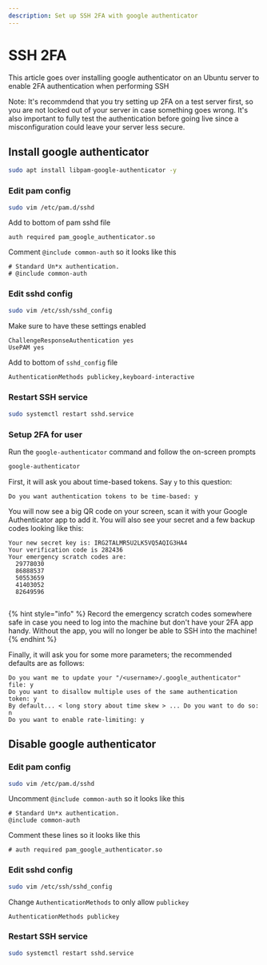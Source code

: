 ```yaml
---
description: Set up SSH 2FA with google authenticator
---
```


# SSH 2FA

This article goes over installing google authenticator on an Ubuntu server to enable 2FA authentication when performing SSH

Note: It's recommdend that you try setting up 2FA on a test server first, so you are not locked out of your server in case something goes wrong. It's also important to fully test the authentication before going live since a misconfiguration could leave your server less secure.

## Install google authenticator

```bash
sudo apt install libpam-google-authenticator -y
```

### Edit pam config

```bash
sudo vim /etc/pam.d/sshd
```

Add to bottom of pam sshd file

```
auth required pam_google_authenticator.so
```

Comment `@include common-auth` so it looks like this

```
# Standard Un*x authentication.
# @include common-auth
```

### Edit sshd config

```bash
sudo vim /etc/ssh/sshd_config
```

Make sure to have these settings enabled

```
ChallengeResponseAuthentication yes
UsePAM yes
```

Add to bottom of `sshd_config` file

```bash
AuthenticationMethods publickey,keyboard-interactive
```

### Restart SSH service

```bash
sudo systemctl restart sshd.service
```

### Setup 2FA for user

Run the `google-authenticator` command and follow the on-screen prompts

```bash
google-authenticator
```

First, it will ask you about time-based tokens. Say `y` to this question:

```
Do you want authentication tokens to be time-based: y
```

You will now see a big QR code on your screen, scan it with your Google Authenticator app to add it. You will also see your secret and a few backup codes looking like this:

```
Your new secret key is: IRG2TALMR5U2LK5VQ5AQIG3HA4
Your verification code is 282436
Your emergency scratch codes are:
  29778030
  86888537
  50553659
  41403052
  82649596
 
```

{% hint style="info" %}
Record the emergency scratch codes somewhere safe in case you need to log into the machine but don't have your 2FA app handy. Without the app, you will no longer be able to SSH into the machine!
{% endhint %}

Finally, it will ask you for some more parameters; the recommended defaults are as follows:

```
Do you want me to update your "/<username>/.google_authenticator" file: y
Do you want to disallow multiple uses of the same authentication token: y
By default... < long story about time skew > ... Do you want to do so: n
Do you want to enable rate-limiting: y
```

## Disable google authenticator

### Edit pam config

```bash
sudo vim /etc/pam.d/sshd
```

Uncomment `@include common-auth` so it looks like this

```
# Standard Un*x authentication.
@include common-auth
```

Comment these lines so it looks like this

```
# auth required pam_google_authenticator.so
```

### Edit sshd config

```bash
sudo vim /etc/ssh/sshd_config
```

Change `AuthenticationMethods` to only allow `publickey`

```
AuthenticationMethods publickey
```

### Restart SSH service

```bash
sudo systemctl restart sshd.service
```
